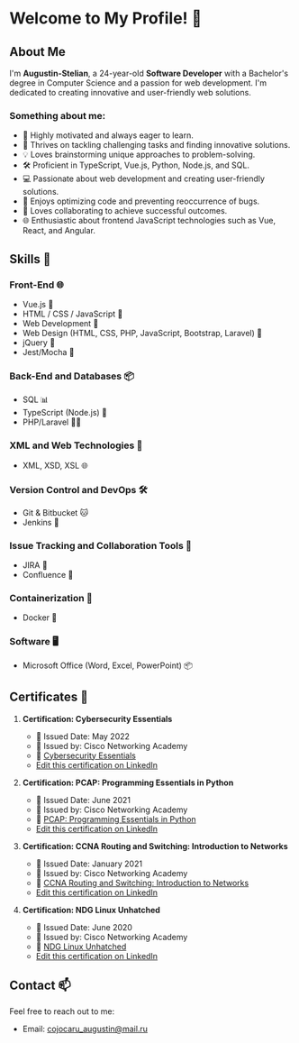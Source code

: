 # Welcome to My Profile! 👋

## About Me

I'm **Augustin-Stelian**, a 24-year-old **Software Developer** with a Bachelor's degree in Computer Science and a passion for web development. I'm dedicated to creating innovative and user-friendly web solutions.

### Something about me:

- 🚀 Highly motivated and always eager to learn.
- 🌟 Thrives on tackling challenging tasks and finding innovative solutions.
- 💡 Loves brainstorming unique approaches to problem-solving.
- 🛠️ Proficient in TypeScript, Vue.js, Python, Node.js, and SQL.
- 💻 Passionate about web development and creating user-friendly solutions.
- 🔧 Enjoys optimizing code and preventing reoccurrence of bugs.
- 🤝 Loves collaborating to achieve successful outcomes.
- 🌐 Enthusiastic about frontend JavaScript technologies such as Vue, React, and Angular.

## Skills 🚀

### Front-End 🌐

- Vue.js 📸
- HTML / CSS / JavaScript 🎨
- Web Development 🚀
- Web Design (HTML, CSS, PHP, JavaScript, Bootstrap, Laravel) 💼
- jQuery 🔧
- Jest/Mocha 🧪

### Back-End and Databases 📦

- SQL 📊
- TypeScript (Node.js) 🦄
- PHP/Laravel 👨‍💻

### XML and Web Technologies 📜

- XML, XSD, XSL 🌐

### Version Control and DevOps 🛠️

- Git & Bitbucket 🐱
- Jenkins 🚀
  
### Issue Tracking and Collaboration Tools 📝

- JIRA 📝
- Confluence 📄

### Containerization 🐳

- Docker 🐳

### Software 🖥️

- Microsoft Office (Word, Excel, PowerPoint) 📦

## Certificates 📜

1. **Certification: Cybersecurity Essentials**
   - 📅 Issued Date: May 2022
   - 🏢 Issued by: Cisco Networking Academy
   - 📜 [Cybersecurity Essentials](https://www.credly.com/badges/88a70306-8e20-48c1-ae1a-b7f330571d8e/public_url)
   - [Edit this certification on LinkedIn](https://www.linkedin.com/in/augustin-stelian-a6377a119/add-edit/CERTIFICATION/?profileFormEntryPoint=PROFILE_SECTION&amp;entityUrn=urn%3Ali%3Afsd_profileCertification%3A%28ACoAAB165GsByTrP50Os3kRy2Tus9JdmpbWPcnY%2C1158207256%29)

2. **Certification: PCAP: Programming Essentials in Python**
   - 📅 Issued Date: June 2021
   - 🏢 Issued by: Cisco Networking Academy
   - 📜 [PCAP: Programming Essentials in Python](https://mega.nz/file/O4M2GA6Q#UmrhqXq5LMOKtwL8-TyLK5TDrYGLSmhqr-e8xDkf46k)
   - [Edit this certification on LinkedIn](https://www.linkedin.com/in/augustin-stelian-a6377a119/add-edit/CERTIFICATION/?profileFormEntryPoint=PROFILE_SECTION&amp;entityUrn=urn%3Ali%3Afsd_profileCertification%3A%28ACoAAB165GsByTrP50Os3kRy2Tus9JdmpbWPcnY%2C1160294696%29)

3. **Certification: CCNA Routing and Switching: Introduction to Networks**
   - 📅 Issued Date: January 2021
   - 🏢 Issued by: Cisco Networking Academy
   - 📜 [CCNA Routing and Switching: Introduction to Networks](https://mega.nz/file/ywtUjZya#rLnysD5eWwyk7E_CGjfrGblWJdkEObTdsHksGo0YUJE)
   - [Edit this certification on LinkedIn](https://www.linkedin.com/in/augustin-stelian-a6377a119/add-edit/CERTIFICATION/?profileFormEntryPoint=PROFILE_SECTION&amp;entityUrn=urn%3Ali%3Afsd_profileCertification%3A%28ACoAAB165GsByTrP50Os3kRy2Tus9JdmpbWPcnY%2C1160247371%29)

4. **Certification: NDG Linux Unhatched**
   - 📅 Issued Date: June 2020
   - 🏢 Issued by: Cisco Networking Academy
   - 📜 [NDG Linux Unhatched](https://mega.nz/file/j4lwVArJ#0DLzovQ8YvTT7H2Dw5GDFj3rJf0T6CM2iTCheUX-GGs)
   - [Edit this certification on LinkedIn](https://www.linkedin.com/in/augustin-stelian-a6377a119/add-edit/CERTIFICATION/?profileFormEntryPoint=PROFILE_SECTION&amp;entityUrn=urn%3Ali%3Afsd_profileCertification%3A%28ACoAAB165GsByTrP50Os3kRy2Tus9JdmpbWPcnY%2C1160084099%29)

## Contact 📫

Feel free to reach out to me:

- Email: cojocaru_augustin@mail.ru
